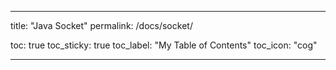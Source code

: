 ---  

title: "Java Socket"
permalink: /docs/socket/

toc: true
toc_sticky: true
toc_label: "My Table of Contents"
toc_icon: "cog"

---